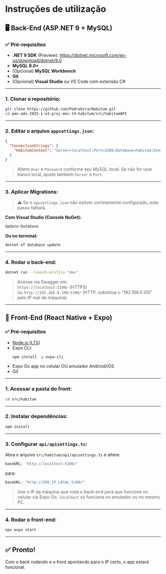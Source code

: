 # Instruções de utilização

## 🖥️ Back-End (ASP.NET 9 + MySQL)

### ✅ Pré-requisitos

- **.NET 9 SDK** (Preview): https://dotnet.microsoft.com/en-us/download/dotnet/9.0
- **MySQL 8.0+**
- (Opcional) **MySQL Workbench**
- **Git**
- (Opcional) **Visual Studio** ou VS Code com extensão C#

---

### 1. Clonar o repositório:

```bash
git clone https://github.com/Pedrobzra/Habitum.git
cd pmv-ads-2025-1-e3-proj-mov-t4-habitum/src/habitumAPI
```

---

### 2. Editar o arquivo `appsettings.json`:

```json
{
  "ConnectionStrings": {
    "HabitumContext": "Server=localhost;Port=3306;Database=habitum;User=root;Password=root;"
  }
}
```

> Altere `User` e `Password` conforme seu MySQL local. Se não for usar banco local, ajuste também `Server` e `Port`.

---

### 3. Aplicar Migrations:

> ⚠️ Se o `appsettings.json` não estiver corretamente configurado, este passo falhará.

**Com Visual Studio (Console NuGet):**

```powershell
Update-Database
```

**Ou no terminal:**

```bash
dotnet ef database update
```

---

### 4. Rodar o back-end:

```bash
dotnet run --launch-profile "dev"
```

> Acesse via Swagger em:  
> `https://localhost:5100/` (HTTPS)  
> ou `http://192.168.0.100:5100/` (HTTP, substitua o "192.168.0.100" pelo IP real da máquina)

---

## 📱 Front-End (React Native + Expo)

### ✅ Pré-requisitos

- [Node.js (LTS)](https://nodejs.org/)
- Expo CLI:
  ```bash
  npm install -g expo-cli
  ```
- Expo Go app no celular OU emulador Android/iOS
- Git

---

### 1. Acessar a pasta do front:

```bash
cd src/habitum
```

---

### 2. Instalar dependências:

```bash
npm install
```

---

### 3. Configurar `api/apisettings.ts`:

Abra o arquivo `src/habitum/api/apisettings.ts` e altere:

```ts
baseURL: "http://localhost:5100/"
```

para:

```ts
baseURL: "http://SEU_IP_LOCAL:5100/"
```

> Use o IP da máquina que roda o back-end para que funcione no celular via Expo Go. `localhost` só funciona no emulador ou no mesmo PC.

---

### 4. Rodar o front-end:

```bash
npx expo start
```

---

## ✅ Pronto!

Com o back rodando e o front apontando para o IP certo, o app estará funcional.
